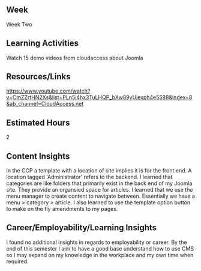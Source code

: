 Week
----
Week Two


Learning Activities
------------------
Watch 15 demo videos from cloudaccess about Joomla 


Resources/Links
---------------
https://www.youtube.com/watch?v=CmZZrtHN2Xs&list=PLn5i4hx3TuLHQP_bXw89yUiexph4e5598&index=8&ab_channel=CloudAccess.net

Estimated Hours
---------------
2

Content Insights
----------------
In the CCP a template with a location of site implies it is for the front end. A location tagged 'Administrator' refers to the backend. 
I learned that categories are like folders that primarily exist in the back end of my Joomla site. They provide an organsied space for articles.
I learned that we use the menu manager to create content to navigate between. Essentially we have a menu > category > article. I also learned 
to use the template option button to make on the fly amendments to my pages. 

Career/Employability/Learning Insights
--------------------------------------

I found no additional insights in regards to employability or career. By the end of this semester I aim to have a good base understand how to use CMS
so I may expand on my knowledge in the workplace and my own time when required. 